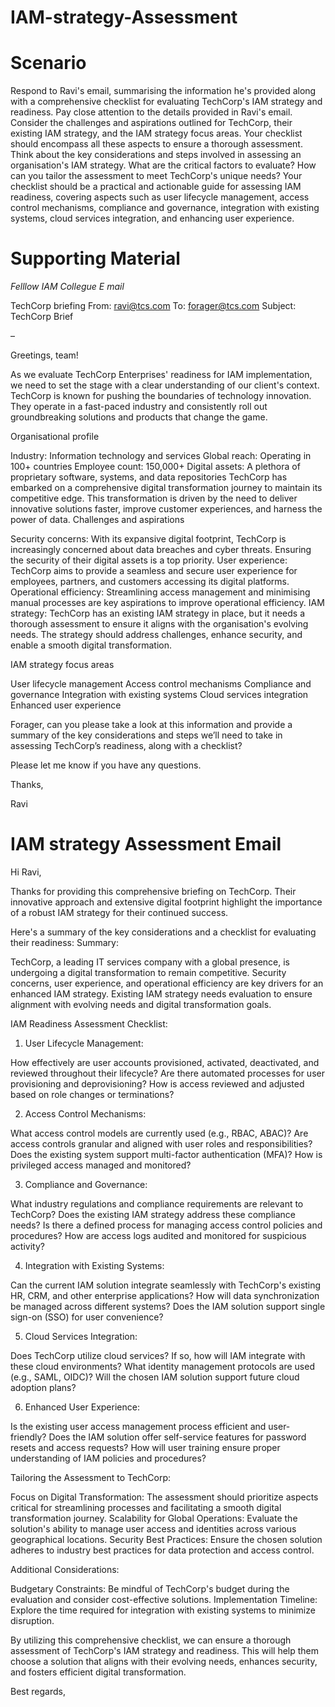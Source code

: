 # IAM-strategy-Assessment

# Scenario 

Respond to Ravi's email, summarising the information he's provided along with a comprehensive checklist for evaluating TechCorp's IAM strategy and readiness.
Pay close attention to the details provided in Ravi's email. Consider the challenges and aspirations outlined for TechCorp, their existing IAM strategy, and the IAM strategy focus areas. Your checklist should encompass all these aspects to ensure a thorough assessment.
Think about the key considerations and steps involved in assessing an organisation's IAM strategy. What are the critical factors to evaluate? How can you tailor the assessment to meet TechCorp's unique needs?
Your checklist should be a practical and actionable guide for assessing IAM readiness, covering aspects such as user lifecycle management, access control mechanisms, compliance and governance, integration with existing systems, cloud services integration, and enhancing user experience.


# Supporting Material 

  *Felllow IAM Collegue E mail*

  TechCorp briefing
From: ravi@tcs.com
To: forager@tcs.com
Subject: TechCorp Brief

–


Greetings, team!

As we evaluate TechCorp Enterprises' readiness for IAM implementation, we need to set the stage with a clear understanding of our client's context. TechCorp is known for pushing the boundaries of technology innovation. They operate in a fast-paced industry and consistently roll out groundbreaking solutions and products that change the game.

Organisational profile

Industry: Information technology and services
Global reach: Operating in 100+ countries
Employee count: 150,000+
Digital assets: A plethora of proprietary software, systems, and data repositories
TechCorp has embarked on a comprehensive digital transformation journey to maintain its competitive edge. This transformation is driven by the need to deliver innovative solutions faster, improve customer experiences, and harness the power of data.
Challenges and aspirations

Security concerns: With its expansive digital footprint, TechCorp is increasingly concerned about data breaches and cyber threats. Ensuring the security of their digital assets is a top priority.
User experience: TechCorp aims to provide a seamless and secure user experience for employees, partners, and customers accessing its digital platforms.
Operational efficiency: Streamlining access management and minimising manual processes are key aspirations to improve operational efficiency.
IAM strategy: TechCorp has an existing IAM strategy in place, but it needs a thorough assessment to ensure it aligns with the organisation's evolving needs. The strategy should address challenges, enhance security, and enable a smooth digital transformation.
 
IAM strategy focus areas

User lifecycle management
Access control mechanisms
Compliance and governance
Integration with existing systems
Cloud services integration
Enhanced user experience

Forager, can you please take a look at this information and provide a summary of the key considerations and steps we’ll need to take in assessing TechCorp’s readiness, along with a checklist?

Please let me know if you have any questions.

Thanks, 

Ravi

# IAM strategy Assessment Email

Hi Ravi,

Thanks for providing this comprehensive briefing on TechCorp. Their innovative approach and extensive digital footprint highlight the importance of a robust IAM strategy for their continued success.

Here's a summary of the key considerations and a checklist for evaluating their readiness:
Summary:

TechCorp, a leading IT services company with a global presence, is undergoing a digital transformation to remain competitive.
Security concerns, user experience, and operational efficiency are key drivers for an enhanced IAM strategy.
Existing IAM strategy needs evaluation to ensure alignment with evolving needs and digital transformation goals.

IAM Readiness Assessment Checklist:

1. User Lifecycle Management:

How effectively are user accounts provisioned, activated, deactivated, and reviewed throughout their lifecycle?
Are there automated processes for user provisioning and deprovisioning?
How is access reviewed and adjusted based on role changes or terminations?

2. Access Control Mechanisms:

What access control models are currently used (e.g., RBAC, ABAC)?
Are access controls granular and aligned with user roles and responsibilities?
Does the existing system support multi-factor authentication (MFA)?
How is privileged access managed and monitored?

3. Compliance and Governance:

What industry regulations and compliance requirements are relevant to TechCorp?
Does the existing IAM strategy address these compliance needs?
Is there a defined process for managing access control policies and procedures?
How are access logs audited and monitored for suspicious activity?

4. Integration with Existing Systems:

Can the current IAM solution integrate seamlessly with TechCorp's existing HR, CRM, and other enterprise applications?
How will data synchronization be managed across different systems?
Does the IAM solution support single sign-on (SSO) for user convenience?

5. Cloud Services Integration:

Does TechCorp utilize cloud services? If so, how will IAM integrate with these cloud environments?
What identity management protocols are used (e.g., SAML, OIDC)?
Will the chosen IAM solution support future cloud adoption plans?

6. Enhanced User Experience:

Is the existing user access management process efficient and user-friendly?
Does the IAM solution offer self-service features for password resets and access requests?
How will user training ensure proper understanding of IAM policies and procedures?

Tailoring the Assessment to TechCorp:

Focus on Digital Transformation: The assessment should prioritize aspects critical for streamlining processes and facilitating a smooth digital transformation journey.
Scalability for Global Operations: Evaluate the solution's ability to manage user access and identities across various geographical locations.
Security Best Practices: Ensure the chosen solution adheres to industry best practices for data protection and access control.

Additional Considerations:

Budgetary Constraints: Be mindful of TechCorp's budget during the evaluation and consider cost-effective solutions.
Implementation Timeline: Explore the time required for integration with existing systems to minimize disruption.

By utilizing this comprehensive checklist, we can ensure a thorough assessment of TechCorp's IAM strategy and readiness. This will help them choose a solution that aligns with their evolving needs, enhances security, and fosters efficient digital transformation.
 

Best regards,
